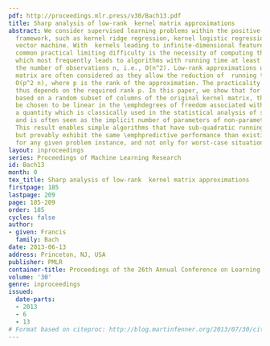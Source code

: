 ```yaml
---
pdf: http://proceedings.mlr.press/v30/Bach13.pdf
title: Sharp analysis of low-rank  kernel matrix approximations
abstract: We consider supervised learning problems within the positive-definite kernel
  framework, such as kernel ridge regression, kernel logistic regression or the support
  vector machine. With  kernels leading to infinite-dimensional feature spaces, a
  common practical limiting difficulty is the necessity of computing the kernel matrix,
  which most frequently leads to algorithms with running time at least quadratic in
  the number of observations n, i.e., O(n^2). Low-rank approximations of the kernel
  matrix are often considered as they allow the reduction of  running time complexities  to
  O(p^2 n), where p is the rank of the approximation. The practicality of such methods
  thus depends on the required rank p. In this paper, we show that for approximations
  based on a random subset of columns of the original kernel matrix, the rank p may
  be chosen to be linear in the \emphdegrees of freedom associated with the problem,
  a quantity which is classically used in the statistical analysis of such methods,
  and is often seen as the implicit number of parameters of non-parametric estimators.
  This result enables simple algorithms that have sub-quadratic running time complexity,
  but provably exhibit the same \emphpredictive performance than existing algorithms,
  for any given problem instance, and not only for worst-case situations.
layout: inproceedings
series: Proceedings of Machine Learning Research
id: Bach13
month: 0
tex_title: Sharp analysis of low-rank  kernel matrix approximations
firstpage: 185
lastpage: 209
page: 185-209
order: 185
cycles: false
author:
- given: Francis
  family: Bach
date: 2013-06-13
address: Princeton, NJ, USA
publisher: PMLR
container-title: Proceedings of the 26th Annual Conference on Learning Theory
volume: '30'
genre: inproceedings
issued:
  date-parts:
  - 2013
  - 6
  - 13
# Format based on citeproc: http://blog.martinfenner.org/2013/07/30/citeproc-yaml-for-bibliographies/
---
```

